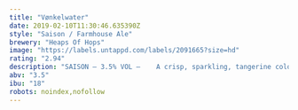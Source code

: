 ```yaml
---
title: "Vønkelwater"
date: 2019-02-10T11:30:46.635390Z
style: "Saison / Farmhouse Ale"
brewery: "Heaps Of Hops"
image: "https://labels.untappd.com/labels/2091665?size=hd"
rating: "2.94"
description: "SAISON – 3.5% VOL –    A crisp, sparkling, tangerine coloured farmhouse ale. It has the characteristic spiciness from the saison yeast strain with its hints of black pepper and corriander. These are complemented by the floral aromas or Fuggles, East Kent Goldings and Tettnanger hops."
abv: "3.5"
ibu: "18"
robots: noindex,nofollow
---
```


